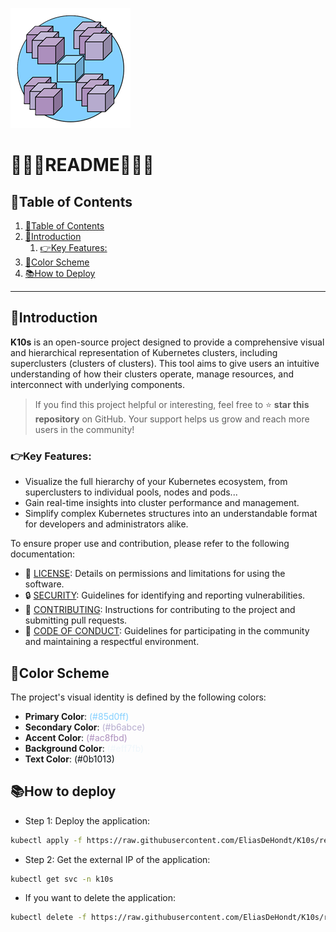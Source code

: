 ![logo](/Images/icon-192x192.png)
# 🤍🩵💜README💜🩵🤍

## 📘Table of Contents

1. [📘Table of Contents](#📘table-of-contents)
2. [🖖Introduction](#🖖introduction)
    1. [👉Key Features:](#👉key-features)
3. [🎨Color Scheme](#🎨color-scheme)
4. [📚How to Deploy](#📚how-to-deploy)

---

## 🖖Introduction

**K10s** is an open-source project designed to provide a comprehensive visual and hierarchical representation of Kubernetes clusters, including superclusters (clusters of clusters). This tool aims to give users an intuitive understanding of how their clusters operate, manage resources, and interconnect with underlying components.

> If you find this project helpful or interesting, feel free to ⭐️ **star this repository** on GitHub. Your support helps us grow and reach more users in the community!

### 👉Key Features:  
- Visualize the full hierarchy of your Kubernetes ecosystem, from superclusters to individual pools, nodes and pods...
- Gain real-time insights into cluster performance and management.
- Simplify complex Kubernetes structures into an understandable format for developers and administrators alike.

To ensure proper use and contribution, please refer to the following documentation:
- 📜 [LICENSE](/LICENSE.md): Details on permissions and limitations for using the software.
- 🔒 [SECURITY](/SECURITY.md): Guidelines for identifying and reporting vulnerabilities.
- 🤝 [CONTRIBUTING](/CONTRIBUTING.md): Instructions for contributing to the project and submitting pull requests.
- 📝 [CODE OF CONDUCT](/CODE-OF-CONDUCT.md): Guidelines for participating in the community and maintaining a respectful environment.

## 🎨Color Scheme

The project's visual identity is defined by the following colors:

- **Primary Color**: <span style="color: #85d0ff;">(#85d0ff)</span>
- **Secondary Color**: <span style="color: #b6abce;">(#b6abce)</span>
- **Accent Color**: <span style="color: #ac8fbd;">(#ac8fbd)</span>
- **Background Color**: <span style="color: #eff7fb;">(#eff7fb)</span>
- **Text Color**: <span style="color: #0b1013;">(#0b1013)</span>

## 📚How to deploy

- Step 1: Deploy the application:
```bash
kubectl apply -f https://raw.githubusercontent.com/EliasDeHondt/K10s/refs/heads/main/Kubernetes/k10s.yaml
```

- Step 2: Get the external IP of the application:
```bash
kubectl get svc -n k10s
```

- If you want to delete the application:
```bash
kubectl delete -f https://raw.githubusercontent.com/EliasDeHondt/K10s/refs/heads/main/Kubernetes/k10s.yaml
```